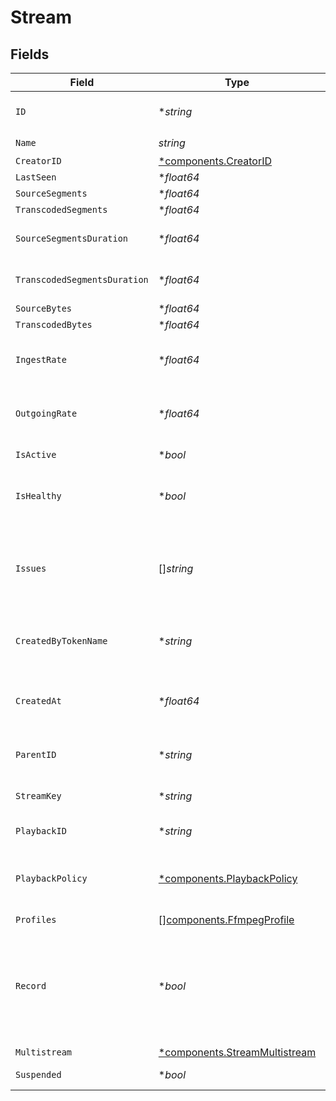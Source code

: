 # Stream


## Fields

| Field                                                                                                                 | Type                                                                                                                  | Required                                                                                                              | Description                                                                                                           | Example                                                                                                               |
| --------------------------------------------------------------------------------------------------------------------- | --------------------------------------------------------------------------------------------------------------------- | --------------------------------------------------------------------------------------------------------------------- | --------------------------------------------------------------------------------------------------------------------- | --------------------------------------------------------------------------------------------------------------------- |
| `ID`                                                                                                                  | **string*                                                                                                             | :heavy_minus_sign:                                                                                                    | N/A                                                                                                                   | de7818e7-610a-4057-8f6f-b785dc1e6f88                                                                                  |
| `Name`                                                                                                                | *string*                                                                                                              | :heavy_check_mark:                                                                                                    | N/A                                                                                                                   | test_stream                                                                                                           |
| `CreatorID`                                                                                                           | [*components.CreatorID](../../models/components/creatorid.md)                                                         | :heavy_minus_sign:                                                                                                    | N/A                                                                                                                   |                                                                                                                       |
| `LastSeen`                                                                                                            | **float64*                                                                                                            | :heavy_minus_sign:                                                                                                    | N/A                                                                                                                   | 1587667174725                                                                                                         |
| `SourceSegments`                                                                                                      | **float64*                                                                                                            | :heavy_minus_sign:                                                                                                    | N/A                                                                                                                   | 1                                                                                                                     |
| `TranscodedSegments`                                                                                                  | **float64*                                                                                                            | :heavy_minus_sign:                                                                                                    | N/A                                                                                                                   | 2                                                                                                                     |
| `SourceSegmentsDuration`                                                                                              | **float64*                                                                                                            | :heavy_minus_sign:                                                                                                    | Duration of all the source segments, sec                                                                              | 1                                                                                                                     |
| `TranscodedSegmentsDuration`                                                                                          | **float64*                                                                                                            | :heavy_minus_sign:                                                                                                    | Duration of all the transcoded segments, sec                                                                          | 2                                                                                                                     |
| `SourceBytes`                                                                                                         | **float64*                                                                                                            | :heavy_minus_sign:                                                                                                    | N/A                                                                                                                   | 1                                                                                                                     |
| `TranscodedBytes`                                                                                                     | **float64*                                                                                                            | :heavy_minus_sign:                                                                                                    | N/A                                                                                                                   | 2                                                                                                                     |
| `IngestRate`                                                                                                          | **float64*                                                                                                            | :heavy_minus_sign:                                                                                                    | Rate at which sourceBytes increases (bytes/second)                                                                    | 1                                                                                                                     |
| `OutgoingRate`                                                                                                        | **float64*                                                                                                            | :heavy_minus_sign:                                                                                                    | Rate at which transcodedBytes increases (bytes/second)                                                                | 2                                                                                                                     |
| `IsActive`                                                                                                            | **bool*                                                                                                               | :heavy_minus_sign:                                                                                                    | If currently active                                                                                                   |                                                                                                                       |
| `IsHealthy`                                                                                                           | **bool*                                                                                                               | :heavy_minus_sign:                                                                                                    | Indicates whether the stream is healthy or not.                                                                       |                                                                                                                       |
| `Issues`                                                                                                              | []*string*                                                                                                            | :heavy_minus_sign:                                                                                                    | A string array of human-readable errors describing issues affecting<br/>the stream, if any.<br/>                      |                                                                                                                       |
| `CreatedByTokenName`                                                                                                  | **string*                                                                                                             | :heavy_minus_sign:                                                                                                    | Name of the token used to create this object                                                                          |                                                                                                                       |
| `CreatedAt`                                                                                                           | **float64*                                                                                                            | :heavy_minus_sign:                                                                                                    | Timestamp (in milliseconds) at which stream object was created                                                        | 1587667174725                                                                                                         |
| `ParentID`                                                                                                            | **string*                                                                                                             | :heavy_minus_sign:                                                                                                    | Points to parent stream object                                                                                        | de7818e7-610a-4057-8f6f-b785dc1e6f88                                                                                  |
| `StreamKey`                                                                                                           | **string*                                                                                                             | :heavy_minus_sign:                                                                                                    | Used to form RTMP ingest URL                                                                                          | hgebdhhigq                                                                                                            |
| `PlaybackID`                                                                                                          | **string*                                                                                                             | :heavy_minus_sign:                                                                                                    | Used to form playback URL                                                                                             | eaw4nk06ts2d0mzb                                                                                                      |
| `PlaybackPolicy`                                                                                                      | [*components.PlaybackPolicy](../../models/components/playbackpolicy.md)                                               | :heavy_minus_sign:                                                                                                    | Whether the playback policy for a asset or stream is public or signed                                                 |                                                                                                                       |
| `Profiles`                                                                                                            | [][components.FfmpegProfile](../../models/components/ffmpegprofile.md)                                                | :heavy_minus_sign:                                                                                                    | N/A                                                                                                                   |                                                                                                                       |
| `Record`                                                                                                              | **bool*                                                                                                               | :heavy_minus_sign:                                                                                                    | Should this stream be recorded? Uses default settings. For more<br/>customization, create and configure an object store.<br/> | false                                                                                                                 |
| `Multistream`                                                                                                         | [*components.StreamMultistream](../../models/components/streammultistream.md)                                         | :heavy_minus_sign:                                                                                                    | N/A                                                                                                                   |                                                                                                                       |
| `Suspended`                                                                                                           | **bool*                                                                                                               | :heavy_minus_sign:                                                                                                    | If currently suspended                                                                                                |                                                                                                                       |